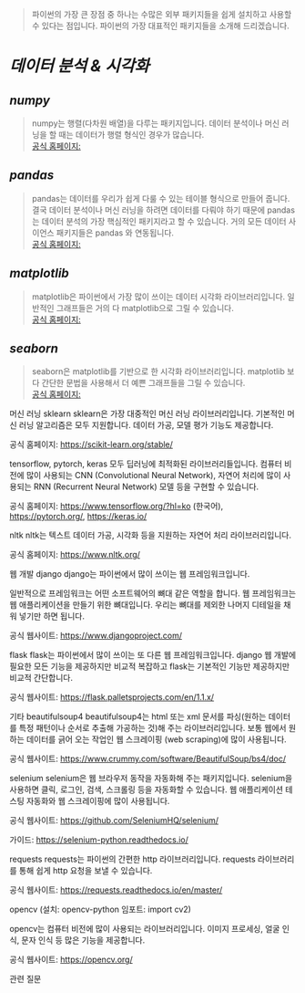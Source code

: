 > 파이썬의 가장 큰 장점 중 하나는 수많은 외부 패키지들을 쉽게 설치하고 사용할 수 있다는 점입니다. 파이썬의 가장 대표적인 패키지들을 소개해 드리겠습니다.  

*데이터 분석 & 시각화*
======  

*numpy*
------
> numpy는 행렬(다차원 배열)을 다루는 패키지입니다. 데이터 분석이나 머신 러닝을 할 때는 데이터가 행렬 형식인 경우가 많습니다.  
> [공식 홈페이지: ](https://numpy.org/)  

*pandas*
------  
> pandas는 데이터를 우리가 쉽게 다룰 수 있는 테이블 형식으로 만들어 줍니다. 결국 데이터 분석이나 머신 러닝을 하려면 데이터를 다뤄야 하기 때문에 pandas는 데이터 분석의 가장 핵심적인 패키지라고 할 수 있습니다. 거의 모든 데이터 사이언스 패키지들은 pandas 와 연동됩니다.  
> [공식 홈페이지:](https://pandas.pydata.org/)  

*matplotlib*
------  
> matplotlib은 파이썬에서 가장 많이 쓰이는 데이터 시각화 라이브러리입니다. 일반적인 그래프들은 거의 다 matplotlib으로 그릴 수 있습니다.  
> [공식 홈페이지:](https://matplotlib.org/)  

*seaborn*
------  
> seaborn은 matplotlib를 기반으로 한 시각화 라이브러리입니다. matplotlib 보다 간단한 문법을 사용해서 더 예쁜 그래프들을 그릴 수 있습니다.  
> [공식 홈페이지:](https://seaborn.pydata.org/)

머신 러닝
sklearn
sklearn은 가장 대중적인 머신 러닝 라이브러리입니다. 기본적인 머신 러닝 알고리즘은 모두 지원합니다. 데이터 가공, 모델 평가 기능도 제공합니다.

공식 홈페이지: https://scikit-learn.org/stable/

tensorflow, pytorch, keras
모두 딥러닝에 최적화된 라이브러리들입니다. 컴퓨터 비전에 많이 사용되는 CNN (Convolutional Neural Network), 자연어 처리에 많이 사용되는 RNN (Recurrent Neural Network) 모델 등을 구현할 수 있습니다.

공식 홈페이지: https://www.tensorflow.org/?hl=ko (한국어), https://pytorch.org/, https://keras.io/

nltk
nltk는 텍스트 데이터 가공, 시각화 등을 지원하는 자연어 처리 라이브러리입니다.

공식 홈페이지: https://www.nltk.org/

웹 개발
django
django는 파이썬에서 많이 쓰이는 웹 프레임워크입니다.

일반적으로 프레임워크는 어떤 소프트웨어의 뼈대 같은 역할을 합니다. 웹 프레임워크는 웹 애플리케이션을 만들기 위한 뼈대입니다. 우리는 뼈대를 제외한 나머지 디테일을 채워 넣기만 하면 됩니다.

공식 웹사이트: https://www.djangoproject.com/

flask
flask는 파이썬에서 많이 쓰이는 또 다른 웹 프레임워크입니다. django  웹 개발에 필요한 모든 기능을 제공하지만 비교적 복잡하고 flask는 기본적인 기능만 제공하지만 비교적 간단합니다.

공식 웹사이트: https://flask.palletsprojects.com/en/1.1.x/

기타
beautifulsoup4
beautifulsoup4는 html 또는 xml 문서를 파싱(원하는 데이터를 특정 패턴이나 순서로 추출해 가공하는 것)해 주는 라이브러리입니다. 보통 웹에서 원하는 데이터를 긁어 오는 작업인 웹 스크레이핑 (web scraping)에 많이 사용됩니다.

공식 웹사이트: https://www.crummy.com/software/BeautifulSoup/bs4/doc/

selenium
selenium은 웹 브라우저 동작을 자동화해 주는 패키지입니다. selenium을 사용하면 클릭, 로그인, 검색, 스크롤링 등을 자동화할 수 있습니다. 웹 애플리케이션 테스팅 자동화와 웹 스크레이핑에 많이 사용됩니다.

공식 웹사이트: https://github.com/SeleniumHQ/selenium/

가이드: https://selenium-python.readthedocs.io/

requests
requests는 파이썬의 간편한 http 라이브러리입니다. requests 라이브러리를 통해 쉽게 http 요청을 보낼 수 있습니다.

공식 웹사이트: https://requests.readthedocs.io/en/master/

opencv
(설치: opencv-python 임포트: import cv2)

opencv는 컴퓨터 비전에 많이 사용되는 라이브러리입니다. 이미지 프로세싱, 얼굴 인식, 문자 인식 등 많은 기능을 제공합니다.

공식 웹사이트: https://opencv.org/

관련 질문
